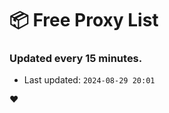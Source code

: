# :package: Free Proxy List
### Updated every 15 minutes.

- Last updated: `2024-08-29 20:01`

:heart:
